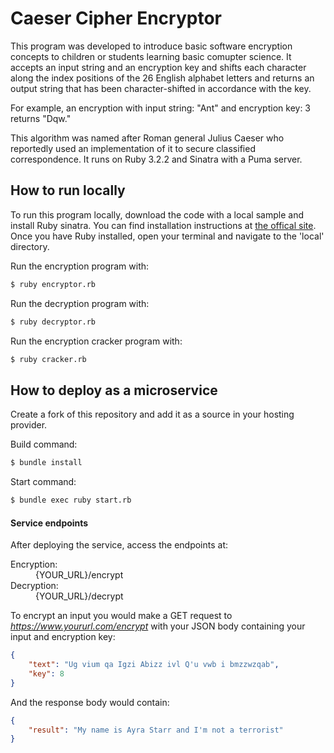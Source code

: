 # Caeser Cipher Encryptor

This program was developed to introduce basic software encryption concepts to children or students
learning basic comupter science. It accepts an input string and an encryption key and shifts each character along the index positions of the 26 English alphabet letters and returns an output string that has been character-shifted in accordance with the key. 

For example, an encryption with input string: "Ant" and encryption key: 3 returns "Dqw."

This algorithm was named after Roman general Julius Caeser who reportedly used an implementation of it to secure classified correspondence. It runs on Ruby 3.2.2 and Sinatra with a Puma server.

## How to run locally

To run this program locally, download the code with a local sample and install Ruby sinatra. 
You can find installation instructions at [the offical site](https://www.ruby-lang.org/en/). Once you have Ruby installed, open your terminal and navigate to the 'local' directory.

Run the encryption program with:
```sh
$ ruby encryptor.rb
```

Run the decryption program with:
```sh
$ ruby decryptor.rb
```

Run the encryption cracker program with:
```sh
$ ruby cracker.rb
```

## How to deploy as a microservice

Create a fork of this repository and add it as a source in your hosting provider.

Build command: 
```sh
$ bundle install
```

Start command:
```sh
$ bundle exec ruby start.rb
```
#### Service endpoints

After deploying the service, access the endpoints at:
<dl>
  <dt>Encryption:</dt>
  <dd>{YOUR_URL}/encrypt</dd>
  <dt>Decryption:</dt>
  <dd>{YOUR_URL}/decrypt</dd>
</dl>

To encrypt an input you would make a GET request to *https://www.yoururl.com/encrypt* with your JSON body containing your input and encryption key:

```json
{
    "text": "Ug vium qa Igzi Abizz ivl Q'u vwb i bmzzwzqab",
    "key": 8
}
```

And the response body would contain:

```json
{
    "result": "My name is Ayra Starr and I'm not a terrorist"
}
```